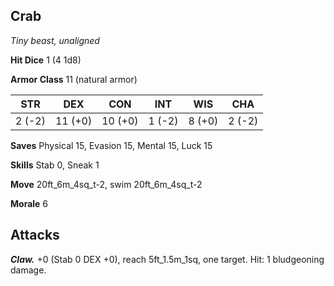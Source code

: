 ## Crab

*Tiny beast, unaligned*

**Hit Dice** 1 (4 1d8)

**Armor Class** 11 (natural armor)

| STR     | DEX     | CON     | INT     | WIS     | CHA     |
|---------|---------|---------|---------|---------|---------|
|  2 (-2) | 11 (+0) | 10 (+0) |  1 (-2) |  8 (+0) |  2 (-2) |

**Saves** Physical 15, Evasion 15, Mental 15, Luck 15

**Skills** Stab 0, Sneak 1

**Move** 20ft_6m_4sq_t-2, swim 20ft_6m_4sq_t-2

**Morale** 6

## Attacks

***Claw.*** +0 (Stab 0 DEX +0), reach 5ft_1.5m_1sq, one target. Hit: 1 bludgeoning damage.

